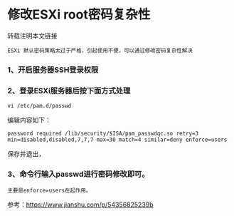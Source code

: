 # 修改ESXi root密码复杂性


转载注明本文链接

```note
ESXi 默认密码策略太过于严格，引起使用不便，可以通过修改密码复杂性解决
```

### 1、开启服务器SSH登录权限
    
### 2、登录ESXi服务器后按下面方式处理

`vi /etc/pam.d/passwd`

编辑内容如下：

`password required /lib/security/$ISA/pam_passwdqc.so retry=3 min=disabled,disabled,7,7,7 max=30 match=4 similar=deny enforce=users`

保存并退出，

### 3、命令行输入passwd进行密码修改即可。

```warning
主要是enforce=users在起作用。
```

参考：<https://www.jianshu.com/p/54356825239b>
